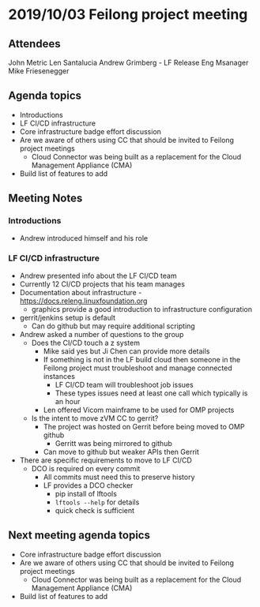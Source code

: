 # 2019/10/03 Feilong project meeting

## Attendees
John Metric
Len Santalucia
Andrew Grimberg - LF Release Eng Msanager
Mike Friesenegger

## Agenda topics
- Introductions
- LF CI/CD infrastructure
- Core infrastructure badge effort discussion
- Are we aware of others using CC that should be invited to Feilong project meetings
  - Cloud Connector was being built as a replacement for the  Cloud Management Appliance (CMA)
- Build list of features to add   

## Meeting Notes

### Introductions
- Andrew introduced himself and his role

### LF CI/CD infrastructure
- Andrew presented info about the LF CI/CD team
- Currently 12 CI/CD projects that his team manages
- Documentation about infrastructure - https://docs.releng.linuxfoundation.org
  - graphics provide a good introduction to infrastructure configuration
- gerrit/jenkins setup is default
  - Can do github but may require additional scripting
- Andrew asked a number of questions to the group
  - Does the CI/CD touch a z system
    - Mike said yes but Ji Chen can provide more details
    - If something is not in the LF build cloud then someone in the Feilong project must troubleshoot and manage connected instances
      - LF CI/CD team will troubleshoot job issues
      - These types issues need at least one call which typically is an hour
    - Len offered Vicom mainframe to be used for OMP projects
  - Is the intent to move zVM CC to gerrit?
    - The project was hosted on Gerrit before being moved to OMP github
      - Gerritt was being mirrored to github
    - Can move to github but weaker APIs then Gerrit
- There are specific requirements to move to LF CI/CD
  - DCO is required on every commit
      - All commits must need this to preserve history
      - LF provides a DCO checker
        - pip install of lftools
        - ```lftools --help``` for details
        - quick check is sufficient

## Next meeting agenda topics
- Core infrastructure badge effort discussion
- Are we aware of others using CC that should be invited to Feilong project meetings
  - Cloud Connector was being built as a replacement for the  Cloud Management Appliance (CMA)
- Build list of features to add   
